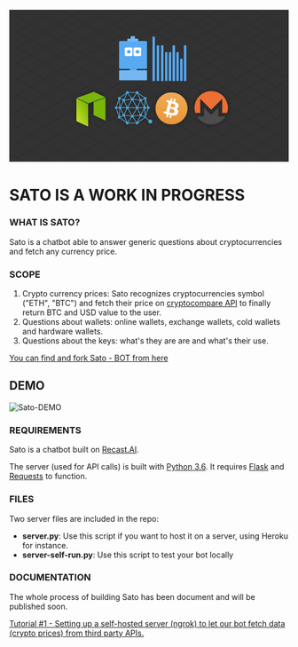 <p align="center">
  <img src="assets/sato.png" />
</p>

# SATO IS A WORK IN PROGRESS

### WHAT IS SATO?

Sato is a chatbot able to answer generic questions about cryptocurrencies and fetch any currency price.

### SCOPE

1.  Crypto currency prices: Sato recognizes cryptocurrencies symbol ("ETH", "BTC") and fetch their price on [cryptocompare API](https://www.cryptocompare.com/api/) to finally return BTC and USD value to the user.
2.  Questions about wallets: online wallets, exchange wallets, cold wallets and hardware wallets.
3.  Questions about the keys: what's they are are and what's their use.

[You can find and fork Sato - BOT from here](https://recast.ai/ahirice/sato-cryptobot/train/?utm_source=github&utm_medium=referral&utm_campaign=sato)

## DEMO

![Sato-DEMO](https://image.ibb.co/km5MAw/sato_demo.gif)

### REQUIREMENTS

Sato is a chatbot built on [Recast.AI](https://recast.ai?utm_source=github&utm_medium=referral&utm_campaign=sato). 

The server (used for API calls) is built with [Python 3.6](https://www.python.org/). It requires [Flask](http://flask.pocoo.org/) and [Requests](http://docs.python-requests.org/en/master/) to function.

### FILES

Two server files are included in the repo:

-   **server.py**: Use this script if you want to host it on a server, using Heroku for instance.
-   **server-self-run.py**: Use this script to test your bot locally

### DOCUMENTATION

The whole process of building Sato has been document and will be published soon.

[Tutorial #1 - Setting up a self-hosted server (ngrok) to let our bot fetch data (crypto prices) from third party APIs.](https://recast.ai/blog/python-cryptobot/)
